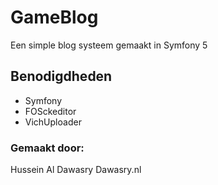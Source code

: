 # GameBlog

Een simple blog systeem gemaakt in Symfony 5

## Benodigdheden

- Symfony
- FOSckeditor
- VichUploader

### Gemaakt door: 

Hussein Al Dawasry
Dawasry.nl
